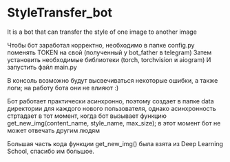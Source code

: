 # StyleTransfer_bot
It is a bot that can transfer the style of one image to another image

Чтобы бот заработал корректно, необходимо в папке config.py поменять TOKEN на свой (полученный у bot_father в telegram)
Затем установить необходимые библиотеки (torch, torchvision и aiogram)
И запустить файл main.py

В консоль возможно будут высвечиваться некоторые ошибки, а также логи; на работу бота они не влияют :)

Бот работает практически асинхронно, поэтому создает в папке data директории для каждого нового пользователя, однако асинхронность стртадает в тот момент, когда бот вызывает функцию 
get_new_img(content_name, style_name, max_size); в этот момент бот не может отвечать другим людям

Большая часть кода функции get_new_img() была взята из Deep Learning School, спасибо им большое.
